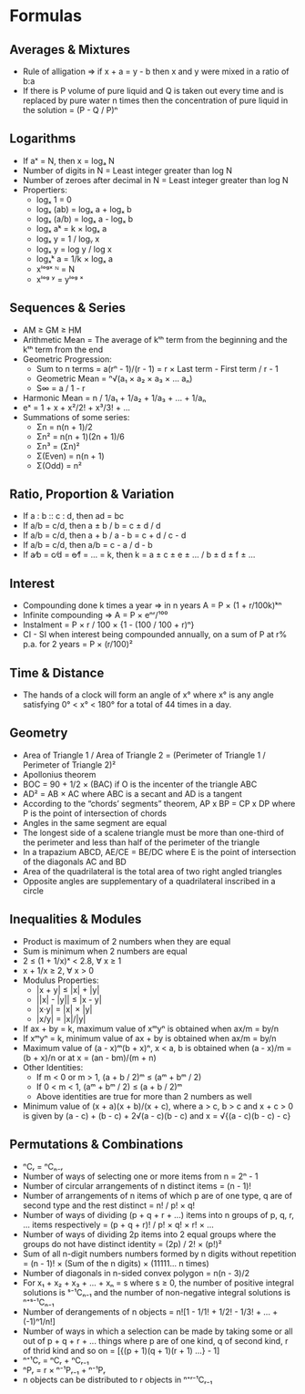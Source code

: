 # Formulas

## Averages & Mixtures

- Rule of alligation => if x + a = y - b then x and y were mixed in a ratio of b:a
- If there is P volume of pure liquid and Q is taken out every time and is replaced by pure water n times then the concentration of pure liquid in the solution = (P - Q / P)ⁿ

## Logarithms

- If aˣ = N, then x = logₐ N
- Number of digits in N = Least integer greater than log N
- Number of zeroes after decimal in N = Least integer greater than log N
- Propertiers:
  - logₓ 1 = 0
  - logₓ (ab) = logₓ a + logₓ b
  - logₓ (a/b) = logₓ a - logₓ b
  - logₓ aᵏ = k × logₓ a
  - logₓ y = 1 / logᵧ x
  - logₓ y = log y / log x
  - logₓᵏ a = 1/k × logₓ a
  - xˡᵒᵍˣ ᴺ = N
  - xˡᵒᵍ ʸ = yˡᵒᵍ ˣ

## Sequences & Series

- AM ≥ GM ≥ HM
- Arithmetic Mean = The average of kᵗʰ term from the beginning and the kᵗʰ term from the end
- Geometric Progression:
  - Sum to n terms = a(rⁿ - 1)/(r - 1) = r × Last term - First term / r - 1
  - Geometric Mean = ⁿ√(a₁ × a₂ × a₃ × ... aₙ)
  - S∞ = a / 1 - r
- Harmonic Mean = n / 1/a₁ + 1/a₂ + 1/a₃ + ... + 1/aₙ
- eˣ = 1 + x + x²/2! + x³/3! + ...
- Summations of some series:
  - Σn = n(n + 1)/2
  - Σn² = n(n + 1)(2n + 1)/6
  - Σn³ = (Σn)²
  - Σ(Even) = n(n + 1)
  - Σ(Odd) = n²

## Ratio, Proportion & Variation

- If a : b :: c : d, then ad = bc
- If a/b = c/d, then a ± b / b = c ± d / d
- If a/b = c/d, then a + b / a - b = c + d / c - d
- If a/b = c/d, then a/b = c - a / d - b
- If a⁄b = c⁄d = e⁄f = ... = k, then k = a ± c ± e ± ... / b ± d ± f ± ...

## Interest

- Compounding done k times a year => in n years A = P × (1 + r/100k)ᵏⁿ
- Infinite compounding => A = P × eⁿʳ/¹⁰⁰
- Instalment = P × r / 100 × {1 - (100 / 100 + r)ⁿ}
- CI - SI when interest being compounded annually, on a sum of P at r% p.a. for 2 years = P × (r/100)²

## Time & Distance

- The hands of a clock will form an angle of x° where x° is any angle satisfying 0° < x° < 180° for a total of 44 times in a day.

## Geometry

- Area of Triangle 1 / Area of Triangle 2 = (Perimeter of Triangle 1 / Perimeter of Triangle 2)²
- Apollonius theorem
- BOC = 90 + 1/2 × (BAC) if O is the incenter of the triangle ABC
- AD² = AB × AC where ABC is a secant and AD is a tangent
- According  to  the  “chords’ segments”  theorem,  AP  x BP = CP x DP where P is the point of intersection of chords
- Angles in the same segment are equal
- The  longest  side of  a  scalene  triangle  must  be  more  than one-third of the perimeter and less than half of the perimeter of the triangle
- In a trapazium ABCD, AE/CE = BE/DC where E is the point of intersection of the diagonals AC and BD
- Area  of  the  quadrilateral  is  the  total  area  of  two  right angled triangles
- Opposite angles are supplementary of a quadrilateral inscribed in a circle

## Inequalities & Modules

- Product is maximum of 2 numbers when they are equal
- Sum is minimum when 2 numbers are equal
- 2 ≤ (1 + 1/x)ˣ < 2.8, ∀ x ≥ 1
- x + 1/x ≥ 2, ∀ x > 0
- Modulus Properties:
    * |x + y| ≤ |x| + |y|
    * ||x| - |y|| ≤ |x - y|
    * |x⋅y| = |x| × |y|
    * |x/y| = |x|/|y|
- If ax + by = k, maximum value of xᵐyⁿ is obtained when ax/m = by/n
- If xᵐyⁿ = k, minimum value of ax + by is obtained when ax/m = by/n
- Maximum value of (a - x)ᵐ(b + x)ⁿ, x < a, b is obtained when (a - x)/m = (b + x)/n or at x = (an - bm)/(m + n)
- Other Identities:
    * If m < 0 or m > 1, (a + b / 2)ᵐ ≤ (aᵐ + bᵐ / 2)
    * If 0 < m < 1, (aᵐ + bᵐ / 2) ≤ (a + b / 2)ᵐ
    * Above identities are true for more than 2 numbers as well
- Minimum value of (x + a)(x + b)/(x + c), where a > c, b > c and x + c > 0 is given by (a - c) + (b - c) + 2√(a - c)(b - c) and x = √{(a - c)(b - c) - c}

## Permutations & Combinations

- ⁿCᵣ = ⁿCₙ₋ᵣ
- Number of ways of selecting one or more items from n = 2ⁿ - 1
- Number of circular arrangements of n distinct items = (n - 1)!
- Number of arrangements of n items of which p are of one type, q are of second type and the rest distinct = n! / p! × q!
- Number of ways of dividing (p + q + r + ...) items into n groups of p, q, r, ... items respectively = (p + q + r)! / p! × q! × r! × ...
- Number of ways of dividing 2p items into 2 equal groups where the groups do not have distinct identity = (2p) / 2! × (p!)²
- Sum of all n-digit numbers numbers formed by n digits without repetition = (n - 1)! × (Sum of the n digits) × (11111... n times)
- Number of diagonals in n-sided convex polygon = n(n - 3)/2
- For x₁ + x₂ + x₃ + ... + xₙ = s where s ≥ 0, the number of positive integral solutions is ˢ⁻¹Cₙ₋₁ and the number of non-negative integral solutions is ⁿ⁺ˢ⁻¹Cₙ₋₁
- Number of derangements of n objects = n![1 - 1/1! + 1/2! - 1/3! + ... + (-1)ⁿ1/n!]
- Number of ways in which a selection can be made by taking some or all out of p + q + r + ... things where p are of one kind, q of second kind, r of thrid kind and so on = [{(p + 1)(q + 1)(r + 1) ...} - 1]
- ⁿ⁺¹Cᵣ = ⁿCᵣ + ⁿCᵣ₋₁
- ⁿPᵣ = r × ⁿ⁻¹Pᵣ₋₁ + ⁿ⁻¹Pᵣ
- n objects can be distributed to r objects in ⁿ⁺ʳ⁻¹Cᵣ₋₁
